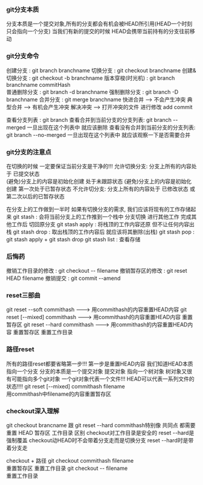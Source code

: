 ### git分支本质
分支本质是一个提交对象,所有的分支都会有机会被HEAD所引用(HEAD一个时刻只会指向一个分支)
当我们有新的提交的时候 HEAD会携带当前持有的分支往前移动
    
### git分支命令
创建分支            : git branch branchname
切换分支           : git checkout  branchname
创建&切换分支     : git checkout -b branchname
版本穿梭(时光机) :  git branch branchname commitHash  
普通删除分支      : git  branch -d branchname
强制删除分支      : git  branch -D branchname
合并分支         : git merge branchname
    快进合并 --> 不会产生冲突
    典型合并 --> 有机会产生冲突
    解决冲突 --> 打开冲突的文件 进行修改 add commit 
    

查看分支列表 : git branch
查看合并到当前分支的分支列表: git branch --merged
    一旦出现在这个列表中 就应该删除
查看没有合并到当前分支的分支列表: git branch --no-merged
    一旦出现在这个列表中 就应该观察一下是否需要合并
        
### git分支的注意点
在切换的时候 一定要保证当前分支是干净的!!!
    允许切换分支: 
        分支上所有的内容处于 已提交状态    
        (避免)分支上的内容是初始化创建 处于未跟踪状态
        (避免)分支上的内容是初始化创建 第一次处于已暂存状态
    不允许切分支:
            分支上所有的内容处于 已修改状态  或 第二次以后的已暂存状态  
            
在分支上的工作做到一半时 如果有切换分支的需求, 我们应该将现有的工作存储起来
    git stash : 会将当前分支上的工作推到一个栈中
    分支切换  进行其他工作 完成其他工作后 切回原分支
    git stash apply : 将栈顶的工作内容还原 但不让任何内容出栈 
    git stash drop  : 取出栈顶的工作内容后 就应该将其删除(出栈)
    git stash pop   :      git stash apply +  git stash drop 
    git stash list : 查看存储
        
### 后悔药
撤销工作目录的修改   :  git checkout -- filename
撤销暂存区的修改     :  git reset HEAD  filename
撤销提交             :  git commit --amend
    
### reset三部曲
git reset --soft commithash    ---> 用commithash的内容重置HEAD内容
git reset [--mixed] commithash ---> 用commithash的内容重置HEAD内容 重置暂存区
git reset --hard commithash    ---> 用commithash的内容重置HEAD内容 重置暂存区 重置工作目录
    
### 路径reset
所有的路径reset都要省略第一步!!!
    第一步是重置HEAD内容  我们知道HEAD本质指向一个分支 分支的本质是一个提交对象 
    提交对象 指向一个树对象 树对象又很有可能指向多个git对象 一个git对象代表一个文件!!!
    HEAD可以代表一系列文件的状态!!!!
git reset [--mixed] commithash filename  
        用commithash中filename的内容重置暂存区
        
### checkout深入理解
git   checkout brancname  跟   git reset --hard commithash特别像
    共同点
        都需要重置 HEAD   暂存区   工作目录
    区别
            checkout对工作目录是安全的    reset --hard是强制覆盖
            checkout动HEAD时不会带着分支走而是切换分支
            reset --hard时是带着分支走
            
checkout + 路径
        git checkout commithash  filename   
            重置暂存区
            重置工作目录
        git checkout -- filename  
            重置工作目录  
        
         
    
    
    
        
        
    
    
